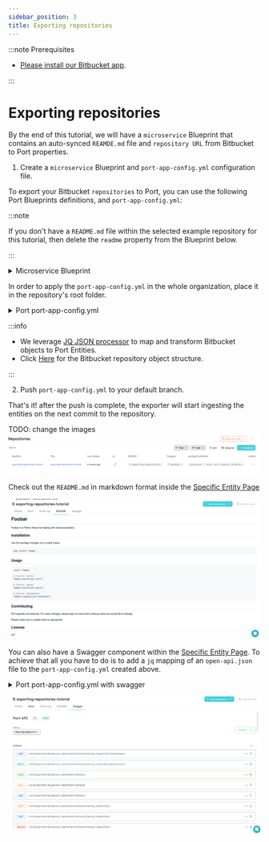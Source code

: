 ```yaml
---
sidebar_position: 3
title: Exporting repositories
---
```


:::note Prerequisites

- [Please install our Bitbucket app](./installation).

:::

# Exporting repositories

By the end of this tutorial, we will have a `microservice` Blueprint that contains an auto-synced `REAMDE.md` file and `repository URL` from Bitbucket to Port properties.

1. Create a `microservice` Blueprint and `port-app-config.yml` configuration file.

To export your Bitbucket `repositories` to Port, you can use the following Port Blueprints definitions, and `port-app-config.yml`:

:::note

If you don't have a `README.md` file within the selected example repository for this tutorial, then delete the `readme` property from the Blueprint below.

:::

<details>
<summary> Microservice Blueprint </summary>

```json showLineNumbers
{
  "identifier": "microservice",
  "title": "Microservice",
  "icon": "Microservice",
  "schema": {
    "properties": {
      "readme": {
        "title": "README",
        "type": "string",
        "format": "markdown"
      },
      "swagger": {
        "title": "Swagger",
        "type": "object",
        "spec": "open-api"
      },
      "url": {
        "title": "URL",
        "format": "url",
        "type": "string"
      }
    },
    "required": []
  },
  "mirrorProperties": {},
  "calculationProperties": {},
  "relations": {}
}
```

</details>

In order to apply the `port-app-config.yml` in the whole organization, place it in the repository's root folder.

<details>

<summary> Port port-app-config.yml </summary>

```yaml showLineNumbers
resources:
  - kind: repository
    selector:
      query: "true"
    port:
      entity:
        mappings:
          identifier: ".name"
          title: ".name"
          blueprint: '"repository"'
          properties:
            portAppConfigYaml: file://port-app-config.yml
      blueprint:
        mappings:
          identifier: '"repository"'
          schema:
            properties:
              portAppConfigYaml:
                type: '"string"'
                format: '"yaml"'
                default: file://port-app-config.yml
```

</details>

:::info

- We leverage [JQ JSON processor](https://stedolan.github.io/jq/manual/) to map and transform Bitbucket objects to Port Entities.
- Click [Here](https://developer.atlassian.com/cloud/bitbucket/rest/api-group-repositories/#api-repositories-workspace-repo-slug-get) for the Bitbucket repository object structure.

:::

2. Push `port-app-config.yml` to your default branch.

That's it! after the push is complete, the exporter will start ingesting the entities on the next commit to the repository.

TODO: change the images
![Developer Portal Microservice](../../../static/img/integrations/bitbucket-app/BitbucketMicroservices.png)

Check out the `README.md` in markdown format inside the [Specific Entity Page](../../software-catalog/entity/entity.md#entity-page)

![Developer Portal Bitbucket README](../../../static/img/integrations/github-app/GitHubReadme.png)

You can also have a Swagger component within the [Specific Entity Page](../../software-catalog/entity/entity.md#entity-page). To achieve that all you have to do is to add a `jq` mapping of an `open-api.json` file to the `port-app-config.yml` created above.

<details>

<summary> Port port-app-config.yml with swagger </summary>

```yaml showLineNumbers
resources:
  - kind: repository
    selector:
      query: "true"
    port:
      entity:
        mappings:
          identifier: ".name"
          title: ".name"
          blueprint: '"repository"'
          properties:
            portAppConfigYaml: file://port-app-config.yml
      blueprint:
        mappings:
          identifier: '"repository"'
          schema:
            properties:
              portAppConfigYaml:
                type: '"string"'
                format: '"yaml"'
                default: file://port-app-config.yml
```

</details>

![Developer Portal GitHub Swagger](../../../static/img/integrations/github-app/GitHubSwagger.png)
